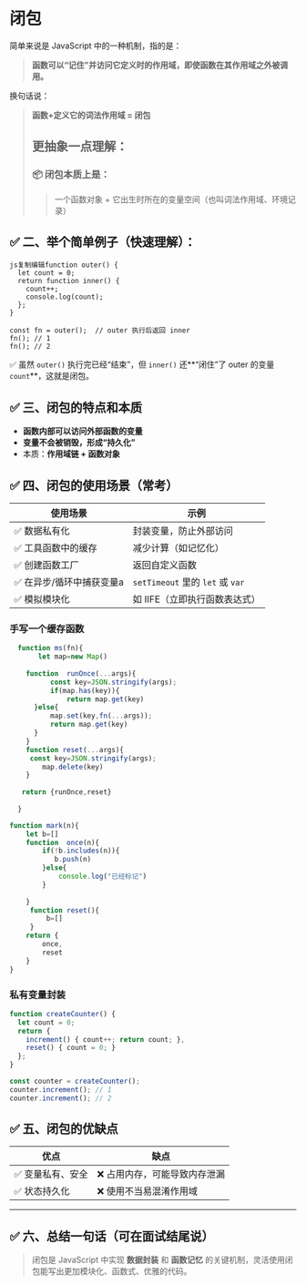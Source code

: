 # 闭包

简单来说是 JavaScript 中的一种机制，指的是：

> **函数可以“记住”并访问它定义时的作用域，即使函数在其作用域之外被调用。**

换句话说：

> **函数+定义它的词法作用域 = 闭包**
>
> ## 更抽象一点理解：
>
> ### 📦 闭包本质上是：
>
> > 一个函数对象 + 它出生时所在的变量空间（也叫词法作用域、环境记录）

## ✅ 二、举个简单例子（快速理解）：

```
js复制编辑function outer() {
  let count = 0;
  return function inner() {
    count++;
    console.log(count);
  };
}

const fn = outer();  // outer 执行后返回 inner
fn(); // 1
fn(); // 2
```

✅ 虽然 `outer()` 执行完已经“结束”，但 `inner()` 还**“闭住”了 outer 的变量 `count`**，这就是闭包。

## ✅ 三、闭包的特点和本质

- **函数内部可以访问外部函数的变量**
- **变量不会被销毁，形成“持久化”**
- 本质：**作用域链 + 函数对象**

## ✅ 四、闭包的使用场景（常考）

| 使用场景                 | 示例                             |
| ------------------------ | -------------------------------- |
| ✅ 数据私有化             | 封装变量，防止外部访问           |
| ✅ 工具函数中的缓存       | 减少计算（如记忆化）             |
| ✅ 创建函数工厂           | 返回自定义函数                   |
| ✅ 在异步/循环中捕获变量a | `setTimeout` 里的 `let` 或 `var` |
| ✅ 模拟模块化             | 如 IIFE（立即执行函数表达式）    |

### 手写一个缓存函数

```js
  function ms(fn){
       let map=new Map()
      
    function  runOnce(...args){
          const key=JSON.stringify(args);
          if(map.has(key)){
              return map.get(key)
      }else{
          map.set(key,fn(...args));
          return map.get(key)
      }
    }
    function reset(...args){
     const key=JSON.stringify(args);
        map.delete(key)
    }
      
   return {runOnce,reset}   
      
  }

function mark(n){
    let b=[]
    function  once(n){
        if(!b.includes(n)){
           b.push(n)  
        }else{
            console.log("已经标记")
        }
        
    }
     function reset(){
         b=[]
     }   
    return {
        once,
        reset
    }
}
```

### 私有变量封装

```js
function createCounter() {
  let count = 0;
  return {
    increment() { count++; return count; },
    reset() { count = 0; }
  };
}

const counter = createCounter();
counter.increment(); // 1
counter.increment(); // 2
```

## ✅ 五、闭包的优缺点

| 优点             | 缺点                         |
| ---------------- | ---------------------------- |
| ✅ 变量私有、安全 | ❌ 占用内存，可能导致内存泄漏 |
| ✅ 状态持久化     | ❌ 使用不当易混淆作用域       |



------

## ✅ 六、总结一句话（可在面试结尾说）

> 闭包是 JavaScript 中实现 **数据封装** 和 **函数记忆** 的关键机制，灵活使用闭包能写出更加模块化、函数式、优雅的代码。